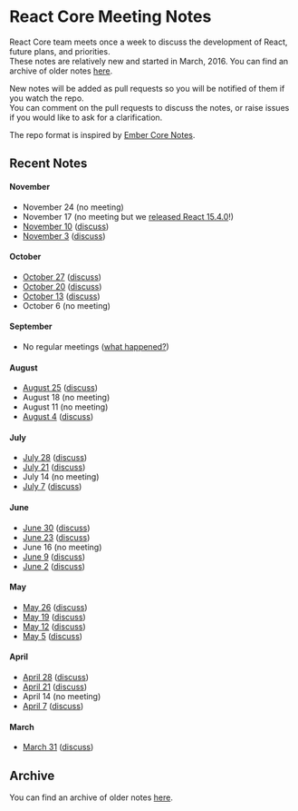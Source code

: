 # React Core Meeting Notes

React Core team meets once a week to discuss the development of React, future plans, and priorities.  
These notes are relatively new and started in March, 2016. You can find an archive of older notes [here](https://discuss.reactjs.org/c/meeting-notes).

New notes will be added as pull requests so you will be notified of them if you watch the repo.  
You can comment on the pull requests to discuss the notes, or raise issues if you would like to ask for a clarification.

The repo format is inspired by [Ember Core Notes](https://github.com/emberjs/core-notes).

## Recent Notes

#### November

* November 24 (no meeting)
* November 17 (no meeting but we [released React 15.4.0](https://facebook.github.io/react/blog/2016/11/16/react-v15.4.0.html)!)
* [November 10](https://github.com/reactjs/core-notes/blob/master/2016-11/november-10.md) ([discuss](https://github.com/reactjs/core-notes/pull/37))
* [November 3](https://github.com/reactjs/core-notes/blob/master/2016-11/november-03.md) ([discuss](https://github.com/reactjs/core-notes/pull/36))

#### October

* [October 27](https://github.com/reactjs/core-notes/blob/master/2016-10/october-27.md) ([discuss](https://github.com/reactjs/core-notes/pull/35))
* [October 20](https://github.com/reactjs/core-notes/blob/master/2016-10/october-20.md) ([discuss](https://github.com/reactjs/core-notes/pull/34))
* [October 13](https://github.com/reactjs/core-notes/blob/master/2016-10/october-13.md) ([discuss](https://github.com/reactjs/core-notes/pull/33))
* October 6 (no meeting)

#### September

* No regular meetings ([what happened?](https://github.com/reactjs/core-notes/issues/31#issuecomment-255113577))

#### August

* [August 25](https://github.com/reactjs/core-notes/blob/master/2016-08/august-25.md) ([discuss](https://github.com/reactjs/core-notes/pull/28))
* August 18 (no meeting)
* August 11 (no meeting)
* [August 4](https://github.com/reactjs/core-notes/blob/master/2016-08/august-04.md) ([discuss](https://github.com/reactjs/core-notes/pull/26))

#### July

* [July 28](https://github.com/reactjs/core-notes/blob/master/2016-07/july-28.md) ([discuss](https://github.com/reactjs/core-notes/pull/25))
* [July 21](https://github.com/reactjs/core-notes/blob/master/2016-07/july-21.md) ([discuss](https://github.com/reactjs/core-notes/pull/24))
* July 14 (no meeting)
* [July 7](https://github.com/reactjs/core-notes/blob/master/2016-07/july-07.md) ([discuss](https://github.com/reactjs/core-notes/pull/23))

#### June

* [June 30](https://github.com/reactjs/core-notes/blob/master/2016-06/june-30.md) ([discuss](https://github.com/reactjs/core-notes/pull/22))
* [June 23](https://github.com/reactjs/core-notes/blob/master/2016-06/june-23.md) ([discuss](https://github.com/reactjs/core-notes/pull/21))
* June 16 (no meeting)
* [June 9](https://github.com/reactjs/core-notes/blob/master/2016-06/june-09.md) ([discuss](https://github.com/reactjs/core-notes/pull/19))
* [June 2](https://github.com/reactjs/core-notes/blob/master/2016-06/june-02.md) ([discuss](https://github.com/reactjs/core-notes/pull/18))

#### May

* [May 26](https://github.com/reactjs/core-notes/blob/master/2016-05/may-26.md) ([discuss](https://github.com/reactjs/core-notes/pull/17))
* [May 19](https://github.com/reactjs/core-notes/blob/master/2016-05/may-19.md) ([discuss](https://github.com/reactjs/core-notes/pull/15))
* [May 12](https://github.com/reactjs/core-notes/blob/master/2016-05/may-12.md) ([discuss](https://github.com/reactjs/core-notes/pull/14))
* [May 5](https://github.com/reactjs/core-notes/blob/master/2016-05/may-05.md) ([discuss](https://github.com/reactjs/core-notes/pull/13))

#### April

* [April 28](https://github.com/reactjs/core-notes/blob/master/2016-04/april-28.md) ([discuss](https://github.com/reactjs/core-notes/pull/10))
* [April 21](https://github.com/reactjs/core-notes/blob/master/2016-04/april-21.md) ([discuss](https://github.com/reactjs/core-notes/pull/8))
* April 14 (no meeting)
* [April 7](https://github.com/reactjs/core-notes/blob/master/2016-04/april-07.md) ([discuss](https://github.com/reactjs/core-notes/pull/3))

#### March

* [March 31](https://github.com/reactjs/core-notes/blob/master/2016-03/march-31.md) ([discuss](https://github.com/reactjs/core-notes/pull/1))

## Archive

You can find an archive of older notes [here](https://discuss.reactjs.org/c/meeting-notes).
